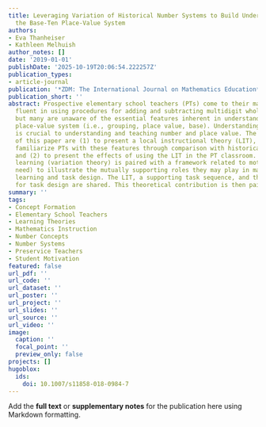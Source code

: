 ```yaml
---
title: Leveraging Variation of Historical Number Systems to Build Understanding of
  the Base-Ten Place-Value System
authors:
- Eva Thanheiser
- Kathleen Melhuish
author_notes: []
date: '2019-01-01'
publishDate: '2025-10-19T20:06:54.222257Z'
publication_types:
- article-journal
publication: '*ZDM: The International Journal on Mathematics Education*'
publication_short: ''
abstract: Prospective elementary school teachers (PTs) come to their mathematics courses
  fluent in using procedures for adding and subtracting multidigit whole numbers,
  but many are unaware of the essential features inherent in understanding the base-ten
  place-value system (i.e., grouping, place value, base). Understanding these features
  is crucial to understanding and teaching number and place value. The research aims
  of this paper are (1) to present a local instructional theory (LIT), designed to
  familiarize PTs with these features through comparison with historical number systems
  and (2) to present the effects of using the LIT in the PT classroom. A theory of
  learning (variation theory) is paired with a framework related to motivation (intellectual
  need) to illustrate the mutually supporting roles they may play in mathematical
  learning and task design. The LIT, a supporting task sequence, and the rationale
  for task design are shared. This theoretical contribution is then paired with evidence
summary: ''
tags:
- Concept Formation
- Elementary School Teachers
- Learning Theories
- Mathematics Instruction
- Number Concepts
- Number Systems
- Preservice Teachers
- Student Motivation
featured: false
url_pdf: ''
url_code: ''
url_dataset: ''
url_poster: ''
url_project: ''
url_slides: ''
url_source: ''
url_video: ''
image:
  caption: ''
  focal_point: ''
  preview_only: false
projects: []
hugoblox:
  ids:
    doi: 10.1007/s11858-018-0984-7
---
```


Add the **full text** or **supplementary notes** for the publication here using Markdown formatting.
